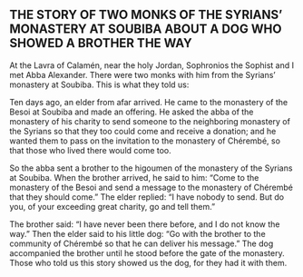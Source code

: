 ## THE STORY OF TWO MONKS OF THE SYRIANS’ MONASTERY AT SOUBIBA ABOUT A DOG WHO SHOWED A BROTHER THE WAY

At the Lavra of Calamén, near the holy Jordan, Sophronios the Sophist and I met Abba Alexander. There were two monks with him from the Syrians’ monastery at Soubiba. This is what they told us:

Ten days ago, an elder from afar arrived. He came to the monastery of the Besoi at Soubiba and made an offering. He asked the abba of the monastery of his charity to send someone to the neighboring monastery of the Syrians so that they too could come and receive a donation; and he wanted them to pass on the invitation to the monastery of Chérembé, so that those who lived there would come too. 

So the abba sent a brother to the higoumen of the monastery of the Syrians at Soubiba. When the brother arrived, he said to him: “Come to the monastery of the Besoi and send a message to the monastery of Chérembé that they should come.” The elder replied: “I have nobody to send. But do you, of your exceeding great charity, go and tell them.” 

The brother said: “I have never been there before, and I do not know the way.” Then the elder said to his little dog: “Go with the brother to the community of Chérembé so that he can deliver his message.” The dog accompanied the brother until he stood before the gate of the monastery. Those who told us this story showed us the dog, for they had it with them.
